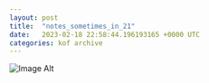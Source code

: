 ```yaml
---
layout:	post
title:	"notes_sometimes_in_21"
date:	2023-02-18 22:58:44.196193165 +0000 UTC
categories:	kof archive
---
```


![Image Alt](https://k0f.github.io/assets/notes_sometimes_in_21.png)
